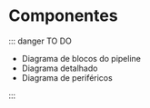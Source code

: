 # Componentes

::: danger TO DO

- Diagrama de blocos do pipeline
- Diagrama detalhado
- Diagrama de periféricos

:::


